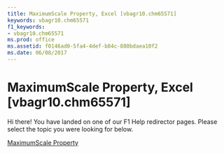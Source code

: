 ```yaml
---
title: MaximumScale Property, Excel [vbagr10.chm65571]
keywords: vbagr10.chm65571
f1_keywords:
- vbagr10.chm65571
ms.prod: office
ms.assetid: f0146ad0-5fa4-4def-b84c-880bdaea10f2
ms.date: 06/08/2017
---
```



# MaximumScale Property, Excel [vbagr10.chm65571]

Hi there! You have landed on one of our F1 Help redirector pages. Please select the topic you were looking for below.

[MaximumScale Property](http://msdn.microsoft.com/library/1fd6633e-7782-78d0-ba24-9c3d46f85471%28Office.15%29.aspx)


